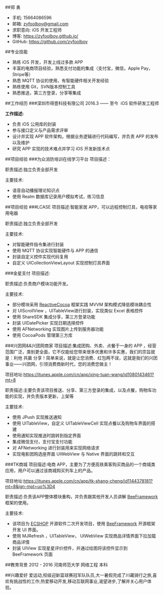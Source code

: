 ##郑 勇
* 手机: 15664086596   
* 邮箱: zyfoolboy@gmail.com
* 求职意向: iOS 开发工程师
* 博客: https://zyfoolboy.github.io/
* GitHub: https://github.com/zyfoolboy

##专业技能
* 熟练 iOS 开发，开发上线过多款 APP
* 丰富的电商项目经验，熟悉支付功能的集成（支付宝，微信，Apple Pay，Stripe等）
* 熟悉 MQTT 协议的使用，有智能硬件相关开发经验
* 熟练使用 Git，SVN版本控制工具
* 熟悉推送，第三方登录，分享等集成

##工作经历
###深圳市得壹科技有限公司
2016.3 —— 至今  iOS 软件研发工程师

**工作描述:**
* 负责 iOS 公用库的封装
* 参与接口定义与产品需求评审
* 设计并实现 APP 软件架构，根据业务逻辑进行代码编写，并负责 APP 的发布以及维护
* 研究 APP 实现的技术难点并学习 iOS 开发新技术点

##项目经验
###为众消防培训在线学习平台
项目描述：

职责描述:独立负责全部开发

主要技术:
* 语音自动播报理论知识点
* 使用 Realm 数据库记录用户模拟考试，练习信息

##项目经验
###LCASE
项目描述:智能家居 APP，可以远程控制灯具，电视等家用电器

职责描述:独立负责全部开发

主要技术:
* 对智能硬件指令集进行封装
* 使用 MQTT 协议实现智能硬件与 APP 的通信
* 封装自定义控件实现代码复用
* 自定义 UICollectionViewLayout 实现控制灯具界面

###金星支付
项目描述:

职责描述:负责商户模块功能开发。

主要技术:
* 部分模块采用 [ReactiveCocoa](https://github.com/ReactiveCocoa/ReactiveCocoa) 框架实践 MVVM 架构模式降低模块耦合性
* 对 UIScrollView ，UITableView进行封装，实现类似 Excel 表格控件
* 使用 ShareSDK 集成分享，第三方登录功能
* 封装 UIDatePicker 实现日期选择控件
* 使用 AFNetworking 实现图片上传到服务器功能
* 使用 CocoaPods 管理第三方库

###兴团网&&兴团网商家
项目描述:集成团购、外卖、点餐于一身的 APP ，经营范围广泛，类别更全面，它不仅能给您带来很多优惠和许多实惠，我们的宗旨就是：利他 共赢 分享！简单来说，就是让您消费、红包两不误，这就是我们的兴团事业——兴团网，引领消费商新时代，您的消费您做主！

项目地址:https://itunes.apple.com/cn/app/xing-tuan-wang/id1080143461?mt=8

职责描述:主要负责该项目推送、分享、第三方登录的集成，以及点餐，购物车功能的实现，并负责版本更新，上架等

主要技术:
* 使用 JPush 实现推送通知
* 使用 UITableView，自定义 UITableViewCell 实现点餐以及购物车界面的搭建
* 使用通知实现推送时跳转到指定界面
* 集成微信支付，支付宝支付功能
* 对 AFNetworking 进行封装用来实现网络请求
* 实现电影团购选座界面 UIWebView 与 Native 界面的跳转和交互

###TK商城
项目描述:电商 APP，主要为了方便高铁乘客购买商品的一个商城类应用，用户可以通过该商城购买列车上的产品。

项目地址:https://itunes.apple.com/cn/app/tk-shang-cheng/id1144378181?mt=8&ign-mpt=uo%3D4

职责描述:负责该APP整体模块重构，并负责跟其他开发人员讲解 [BeeFramework](https://github.com/gavinkwoe/BeeFramework) 框架的使用。

主要技术:
* 该项目为 [ECSHOP](http://www.ecshop.com/) 开源软件二次开发项目，使用 [BeeFramework](https://github.com/gavinkwoe/BeeFramework) 开源框架开发 UI 界面。
* 使用 MJRefresh ，UITableView， UIWebView 实现商品详情界面下拉加载商品详情
* 封装 UIView 实现星星评价控件，并通过绘图将该控件显示到 BeeFramework 页面

##教育背景
2012 - 2016 河南师范大学 网络工程 本科

##兴趣爱好
爱运动,校级迎新篮球赛冠军队队员,大一暑假完成了川藏骑行之旅,喜欢有挑战性的工作;热爱移动开发,移动互联网事业,渴望进步,了解并关心用户体验。
